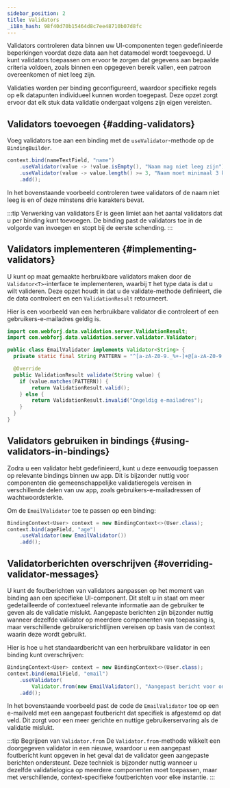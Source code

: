 ```yaml
---
sidebar_position: 2
title: Validators
_i18n_hash: 98f40d70b15464d8c7ee48710b07d8fc
---
```

Validators controleren data binnen uw UI-componenten tegen gedefinieerde beperkingen voordat deze data aan het datamodel wordt toegevoegd. U kunt validators toepassen om ervoor te zorgen dat gegevens aan bepaalde criteria voldoen, zoals binnen een opgegeven bereik vallen, een patroon overeenkomen of niet leeg zijn.

Validaties worden per binding geconfigureerd, waardoor specifieke regels op elk datapunten individueel kunnen worden toegepast. Deze opzet zorgt ervoor dat elk stuk data validatie ondergaat volgens zijn eigen vereisten.

## Validators toevoegen {#adding-validators}

Voeg validators toe aan een binding met de `useValidator`-methode op de `BindingBuilder`.

```java
context.bind(nameTextField, "name")
    .useValidator(value -> !value.isEmpty(), "Naam mag niet leeg zijn")
    .useValidator(value -> value.length() >= 3, "Naam moet minimaal 3 karakters lang zijn")
    .add();
```

In het bovenstaande voorbeeld controleren twee validators of de naam niet leeg is en of deze minstens drie karakters bevat.

:::tip Verwerking van validators
Er is geen limiet aan het aantal validators dat u per binding kunt toevoegen. De binding past de validators toe in de volgorde van invoegen en stopt bij de eerste schending.
:::

## Validators implementeren {#implementing-validators}

U kunt op maat gemaakte herbruikbare validators maken door de `Validator<T>`-interface te implementeren, waarbij `T` het type data is dat u wilt valideren. Deze opzet houdt in dat u de validate-methode definieert, die de data controleert en een `ValidationResult` retourneert.

Hier is een voorbeeld van een herbruikbare validator die controleert of een gebruikers-e-mailadres geldig is.

```java
import com.webforj.data.validation.server.ValidationResult;
import com.webforj.data.validation.server.validator.Validator;

public class EmailValidator implements Validator<String> {
  private static final String PATTERN = "^[a-zA-Z0-9._%+-]+@[a-zA-Z0-9.-]+\\.[a-zA-Z]{2,6}$";

  @Override
  public ValidationResult validate(String value) {
    if (value.matches(PATTERN)) {
        return ValidationResult.valid();
    } else {
        return ValidationResult.invalid("Ongeldig e-mailadres");
    }
  }
}
```

## Validators gebruiken in bindings {#using-validators-in-bindings}

Zodra u een validator hebt gedefinieerd, kunt u deze eenvoudig toepassen op relevante bindings binnen uw app. Dit is bijzonder nuttig voor componenten die gemeenschappelijke validatieregels vereisen in verschillende delen van uw app, zoals gebruikers-e-mailadressen of wachtwoordsterkte.

Om de `EmailValidator` toe te passen op een binding:

```java
BindingContext<User> context = new BindingContext<>(User.class);
context.bind(ageField, "age")
    .useValidator(new EmailValidator())
    .add();
```

## Validatorberichten overschrijven {#overriding-validator-messages}

U kunt de foutberichten van validators aanpassen op het moment van binding aan een specifieke UI-component. Dit stelt u in staat om meer gedetailleerde of contextueel relevante informatie aan de gebruiker te geven als de validatie mislukt. Aangepaste berichten zijn bijzonder nuttig wanneer dezelfde validator op meerdere componenten van toepassing is, maar verschillende gebruikersrichtlijnen vereisen op basis van de context waarin deze wordt gebruikt.

Hier is hoe u het standaardbericht van een herbruikbare validator in een binding kunt overschrijven:

```java
BindingContext<User> context = new BindingContext<>(User.class);
context.bind(emailField, "email")
    .useValidator(
        Validator.from(new EmailValidator(), "Aangepast bericht voor ongeldig e-mailadres"))
    .add();
```

In het bovenstaande voorbeeld past de code de `EmailValidator` toe op een e-mailveld met een aangepast foutbericht dat specifiek is afgestemd op dat veld. Dit zorgt voor een meer gerichte en nuttige gebruikerservaring als de validatie mislukt.

:::tip Begrijpen van `Validator.from`
De `Validator.from`-methode wikkelt een doorgegeven validator in een nieuwe, waardoor u een aangepast foutbericht kunt opgeven in het geval dat de validator geen aangepaste berichten ondersteunt. Deze techniek is bijzonder nuttig wanneer u dezelfde validatielogica op meerdere componenten moet toepassen, maar met verschillende, context-specifieke foutberichten voor elke instantie.
:::
